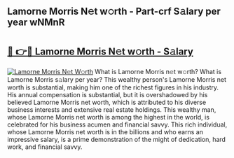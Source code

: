 ## Lamorne Morris N𝚎t w𝚘rth - Part-crf S𝚊lary per year wNMnR

# <h2><a href="http://gc2ol6h.nevu.top/?p=Lamorne+Morris">🔗 👉🔴 Lamorne Morris N𝚎t w𝚘rth - S𝚊lary</a></h2>

[![Lamorne Morris N𝚎t W𝚘rth](https://i.imgur.com/Oavwk0R.jpeg)](http://gc2ol6h.nevu.top/?p=Lamorne+Morris)
What is Lamorne Morris n𝚎t w𝚘rth? What is Lamorne Morris s𝚊lary per year?
This wealthy person's Lamorne Morris net worth is substantial, making him one of the richest figures in his industry. His annual compensation is substantial, but it is overshadowed by his believed Lamorne Morris net worth, which is attributed to his diverse business interests and extensive real estate holdings. This wealthy man, whose Lamorne Morris net worth is among the highest in the world, is celebrated for his business acumen and financial savvy. This rich individual, whose Lamorne Morris net worth is in the billions and who earns an impressive salary, is a prime demonstration of the might of dedication, hard work, and financial savvy.
